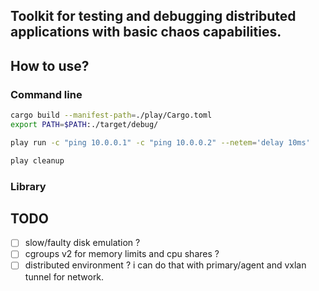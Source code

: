 Toolkit for testing and debugging distributed applications with basic chaos capabilities.
---

## How to use?
### Command line
```bash
cargo build --manifest-path=./play/Cargo.toml
export PATH=$PATH:./target/debug/
```

```bash
play run -c "ping 10.0.0.1" -c "ping 10.0.0.2" --netem='delay 10ms'
```

```bash
play cleanup
```

### Library


## TODO
- [ ] slow/faulty disk emulation ?
- [ ] cgroups v2 for memory limits and cpu shares ?
- [ ] distributed environment ?
  i can do that with primary/agent and vxlan tunnel for network.